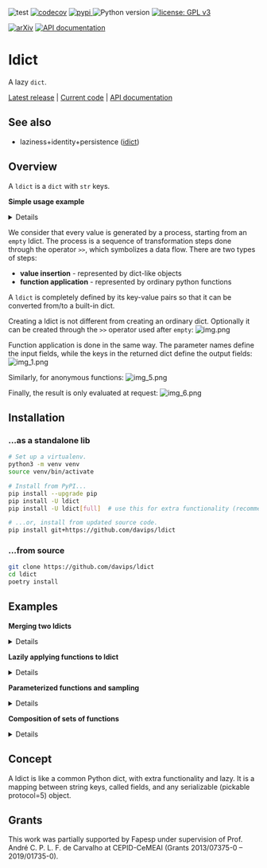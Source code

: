 ![test](https://github.com/davips/ldict/workflows/test/badge.svg)
[![codecov](https://codecov.io/gh/davips/ldict/branch/main/graph/badge.svg)](https://codecov.io/gh/davips/ldict)
<a href="https://pypi.org/project/ldict">
<img src="https://img.shields.io/pypi/v/ldict.svg?label=release&color=blue&style=flat-square" alt="pypi">
</a>
![Python version](https://img.shields.io/badge/python-3.8%20%7C%203.9-blue.svg)
[![license: GPL v3](https://img.shields.io/badge/License-GPLv3-blue.svg)](https://www.gnu.org/licenses/gpl-3.0)

<!--- [![DOI](https://zenodo.org/badge/DOI/10.5281/zenodo.5501845.svg)](https://doi.org/10.5281/zenodo.5501845) --->
[![arXiv](https://img.shields.io/badge/arXiv-2109.06028-b31b1b.svg?style=flat-square)](https://arxiv.org/abs/2109.06028)
[![API documentation](https://img.shields.io/badge/doc-API%20%28auto%29-a0a0a0.svg)](https://davips.github.io/ldict)

# ldict

A lazy `dict`.

[Latest release](https://pypi.org/project/ldict) |
[Current code](https://github.com/davips/ldict) |
[API documentation](https://davips.github.io/ldict)

## See also

* laziness+identity+persistence ([idict](https://pypi.org/project/idict))

## Overview

A `ldict` is a `dict` with `str` keys.

**Simple usage example**
<details>
<p>

```python3
from ldict import ldict

a = ldict(x=3)
print(a)
"""
{
    "x": 3
}
"""
```

```python3

b = ldict(y=5)
print(b)
"""
{
    "y": 5
}
"""
```

```python3

print(a >> b)
"""
{
    "x": 3,
    "y": 5
}
"""
```


</p>
</details>

We consider that every value is generated by a process, starting from an `empty` ldict. The process is a sequence of
transformation steps done through the operator `>>`, which symbolizes a data flow. There are two types of steps:

* **value insertion** - represented by dict-like objects
* **function application** - represented by ordinary python functions

A `ldict` is completely defined by its key-value pairs so that
it can be converted from/to a built-in dict.

Creating a ldict is not different from creating an ordinary dict. Optionally it can be created through the `>>` operator
used after `empty`:
![img.png](https://raw.githubusercontent.com/davips/ldict/main/examples/img.png)

Function application is done in the same way. The parameter names define the input fields, while the keys in the
returned dict define the output fields:
![img_1.png](https://raw.githubusercontent.com/davips/ldict/main/examples/img_1.png)

Similarly, for anonymous functions:
![img_5.png](https://raw.githubusercontent.com/davips/ldict/main/examples/img_5.png)

Finally, the result is only evaluated at request:
![img_6.png](https://raw.githubusercontent.com/davips/ldict/main/examples/img_6.png)


## Installation
### ...as a standalone lib
```bash
# Set up a virtualenv. 
python3 -m venv venv
source venv/bin/activate

# Install from PyPI...
pip install --upgrade pip
pip install -U ldict
pip install -U ldict[full]  # use this for extra functionality (recommended)

# ...or, install from updated source code.
pip install git+https://github.com/davips/ldict
```

### ...from source
```bash
git clone https://github.com/davips/ldict
cd ldict
poetry install
```

## Examples
**Merging two ldicts**
<details>
<p>

```python3
from ldict import ldict

a = ldict(x=3)
print(a)
"""
{
    "x": 3
}
"""
```

```python3

b = ldict(y=5)
print(b)
"""
{
    "y": 5
}
"""
```

```python3

print(a >> b)
"""
{
    "x": 3,
    "y": 5
}
"""
```


</p>
</details>

**Lazily applying functions to ldict**
<details>
<p>

```python3
from ldict import ldict

a = ldict(x=3)
print(a)
"""
{
    "x": 3
}
"""
```

```python3

a = a >> ldict(y=5) >> {"z": 7} >> (lambda x, y, z: {"r": x ** y // z})
print(a)
"""
{
    "x": 3,
    "y": 5,
    "z": 7,
    "r": "→(x y z)"
}
"""
```

```python3

print(a.r)
"""
34
"""
```

```python3

print(a)
"""
{
    "x": 3,
    "y": 5,
    "z": 7,
    "r": 34
}
"""
```


</p>
</details>

**Parameterized functions and sampling**
<details>
<p>

```python3
from random import Random

from ldict import empty, let


# A function provide input fields and, optionally, parameters.
# For instance:
# 'a' is sampled from an arithmetic progression
# 'b' is sampled from a geometric progression
# Here, the syntax for default parameter values is borrowed with a new meaning.
def fun(x, y, a=[-100, -99, -98, ..., 100], b=[0.0001, 0.001, 0.01, ..., 100000000]):
    return {"z": a * x + b * y}


def simplefun(x, y):
    return {"z": x * y}


# Creating an empty ldict. Alternatively: d = ldict().
d = empty >> {}
print(d)
"""
{}
"""
```

```python3

# Putting some values. Alternatively: d = ldict(x=5, y=7).
d["x"] = 5
d["y"] = 7
print(d)
"""
{
    "x": 5,
    "y": 7
}
"""
```

```python3

# Parameter values are uniformly sampled.
d1 = d >> simplefun
print(d1)
print(d1.z)
"""
{
    "x": 5,
    "y": 7,
    "z": "→(x y)"
}
35
"""
```

```python3

d2 = d >> simplefun
print(d2)
print(d2.z)
"""
{
    "x": 5,
    "y": 7,
    "z": "→(x y)"
}
35
"""
```

```python3

# Parameter values can also be manually set.
e = d >> let(fun, a=5, b=10)
print(e.z)
"""
95
"""
```

```python3

# Not all parameters need to be set.
e = d >> Random() >> let(fun, a=5)
print("e =", e.z)
"""
e = 7000025.0
"""
```

```python3

# Each run will be a different sample for the missing parameters.
e = e >> Random() >> let(fun, a=5)
print("e =", e.z)
"""
e = 25.007
"""
```

```python3

# We can define the initial state of the random sampler.
# It will be in effect from its location place onwards in the expression.
e = d >> Random(0) >> let(fun, a=5)
print(e.z)
"""
725.0
"""
```

```python3

# All runs will yield the same result,
# if starting from the same random number generator seed.
e = e >> Random(0) >> let(fun, a=[555, 777])
print("Let 'a' be a list:", e.z)
"""
Let 'a' be a list: 700003885.0
"""
```

```python3

# Reproducible different runs are achievable by using a single random number generator.
e = e >> Random(0) >> let(fun, a=[5, 25, 125, ..., 10000])
print("Let 'a' be a geometric progression:", e.z)
"""
Let 'a' be a geometric progression: 700003125.0
"""
```

```python3
rnd = Random(0)
e = d >> rnd >> let(fun, a=5)
print(e.z)
e = d >> rnd >> let(fun, a=5)  # Alternative syntax.
print(e.z)
"""
725.0
700000025.0
"""
```

```python3

# Output fields can be defined dynamically through parameter values.
# Input fields can be defined dynamically through kwargs.
copy = lambda source=None, target=None, **kwargs: {target: kwargs[source]}
d = empty >> {"x": 5}
d >>= let(copy, source="x", target="y")
print(d)
d.evaluate()
print(d)

"""
{
    "x": 5,
    "y": "→(source target x)"
}
{
    "x": 5,
    "y": 5
}
"""
```


</p>
</details>

**Composition of sets of functions**
<details>
<p>

```python3
from random import Random

from ldict import empty


# A multistep process can be defined without applying its functions


def g(x, y, a=[1, 2, 3, ..., 10], b=[0.00001, 0.0001, 0.001, ..., 100000]):
    return {"z": a * x + b * y}


def h(z, c=[1, 2, 3]):
    return {"z": c * z}


# In the ldict framework 'data is function',
# so the alias ø represents the 'empty data object' and the 'reflexive function' at the same time.
# In other words: 'inserting nothing' has the same effect as 'doing nothing'.
fun = empty >> g >> h  # empty enable the cartesian product of the subsequent sets of functions within the expression.
print(fun)
"""
«λ{} × λ»
"""
```

```python3

# An unnapplied function has its free parameters unsampled.
# A compostition of functions results in an ordered set (Cartesian product of sets).
# It is a set because the parameter values of the functions are still undefined.
d = {"x": 5, "y": 7} >> (Random(0) >> fun)
print(d)
"""
{
    "x": 5,
    "y": 7,
    "z": "→(c z→(a b x y))"
}
"""
```

```python3

print(d.z)
"""
105.0
"""
```

```python3

d = {"x": 5, "y": 7} >> (Random(0) >> fun)
print(d.z)
"""
105.0
"""
```

```python3

# Reproducible different runs by passing a stateful random number generator.
rnd = Random(0)
e = d >> rnd >> fun
print(e.z)
"""
105.0
"""
```

```python3

e = d >> rnd >> fun
print(e.z)
"""
14050.0
"""
```

```python3

# Repeating the same results.
rnd = Random(0)
e = d >> rnd >> fun
print(e.z)
"""
105.0
"""
```

```python3

e = d >> rnd >> fun
print(e.z)
"""
14050.0
"""
```


</p>
</details>

<!--- ## Persistence
Extra dependencies can be installed to support saving data to disk or to a server in the network. 

**[still an ongoing work...]**

`poetry install -E full`
--->

## Concept

A ldict is like a common Python dict, with extra functionality and lazy. It is a mapping between string keys, called
fields, and any serializable (pickable protocol=5) object.

## Grants
This work was partially supported by Fapesp under supervision of
Prof. André C. P. L. F. de Carvalho at CEPID-CeMEAI (Grants 2013/07375-0 – 2019/01735-0).
